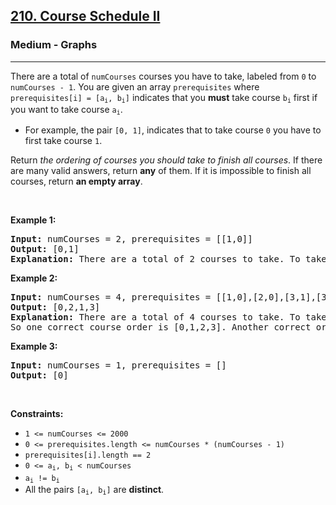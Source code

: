 <h2><a href="https://leetcode.com/problems/course-schedule-ii/">210. Course Schedule II</a></h2><h3>Medium - Graphs</h3><hr><p>There are a total of <code>numCourses</code> courses you have to take, labeled from <code>0</code> to <code>numCourses - 1</code>. You are given an array <code>prerequisites</code> where <code>prerequisites[i] = [a<sub>i</sub>, b<sub>i</sub>]</code> indicates that you <strong>must</strong> take course <code>b<sub>i</sub></code> first if you want to take course <code>a<sub>i</sub></code>.</p>

<ul>
	<li>For example, the pair <code>[0, 1]</code>, indicates that to take course <code>0</code> you have to first take course <code>1</code>.</li>
</ul>

<p>Return <em>the ordering of courses you should take to finish all courses</em>. If there are many valid answers, return <strong>any</strong> of them. If it is impossible to finish all courses, return <strong>an empty array</strong>.</p>

<p>&nbsp;</p>
<p><strong class="example">Example 1:</strong></p>

<pre>
<strong>Input:</strong> numCourses = 2, prerequisites = [[1,0]]
<strong>Output:</strong> [0,1]
<strong>Explanation:</strong> There are a total of 2 courses to take. To take course 1 you should have finished course 0. So the correct course order is [0,1].
</pre>

<p><strong class="example">Example 2:</strong></p>

<pre>
<strong>Input:</strong> numCourses = 4, prerequisites = [[1,0],[2,0],[3,1],[3,2]]
<strong>Output:</strong> [0,2,1,3]
<strong>Explanation:</strong> There are a total of 4 courses to take. To take course 3 you should have finished both courses 1 and 2. Both courses 1 and 2 should be taken after you finished course 0.
So one correct course order is [0,1,2,3]. Another correct ordering is [0,2,1,3].
</pre>

<p><strong class="example">Example 3:</strong></p>

<pre>
<strong>Input:</strong> numCourses = 1, prerequisites = []
<strong>Output:</strong> [0]
</pre>

<p>&nbsp;</p>
<p><strong>Constraints:</strong></p>

<ul>
	<li><code>1 &lt;= numCourses &lt;= 2000</code></li>
	<li><code>0 &lt;= prerequisites.length &lt;= numCourses * (numCourses - 1)</code></li>
	<li><code>prerequisites[i].length == 2</code></li>
	<li><code>0 &lt;= a<sub>i</sub>, b<sub>i</sub> &lt; numCourses</code></li>
	<li><code>a<sub>i</sub> != b<sub>i</sub></code></li>
	<li>All the pairs <code>[a<sub>i</sub>, b<sub>i</sub>]</code> are <strong>distinct</strong>.</li>
</ul>
